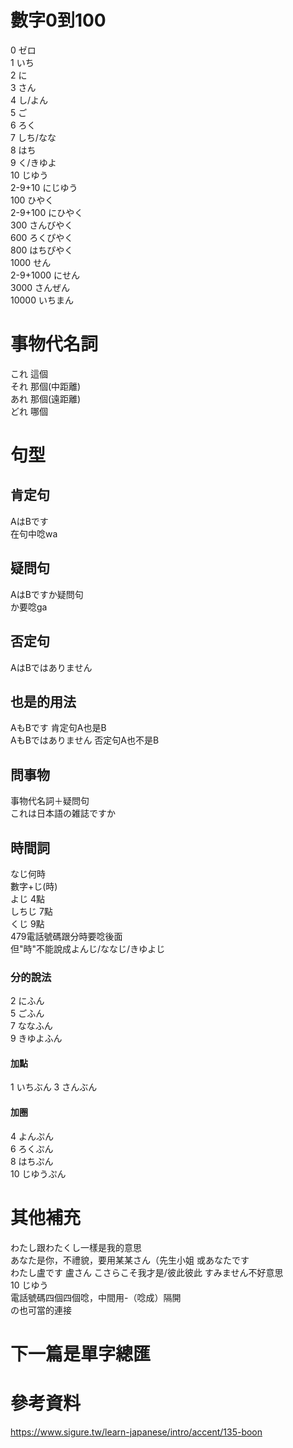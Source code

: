 # 數字0到100
0 ゼロ  
1 いち  
2 に  
3 さん  
4 し/よん  
5 ご  
6 ろく  
7 しち/なな  
8 はち  
9 く/きゆよ  
10 じゆう  
2-9+10 にじゆう    
100 ひやく  
2-9+100 にひやく  
300 さんびやく    
600 ろくぴやく   　  
800 はちぴやく    
1000 せん  
2-9+1000 にせん    
3000 さんぜん　　  
10000 いちまん    
# 事物代名詞
これ 這個  
それ 那個(中距離)  
あれ 那個(遠距離)  
どれ 哪個 

# 句型
## 肯定句
AはBです  
在句中唸wa  
## 疑問句  
AはBですか疑問句  
か要唸ga  
## 否定句  
AはBではありません  
## 也是的用法  
AもBです 肯定句A也是B  
AもBではありません 否定句A也不是B  
## 問事物
事物代名詞＋疑問句  
これは日本語の雑誌ですか  
## 時間詞
なじ何時  
數字+じ(時)  
よじ 4點  
しちじ 7點  
くじ 9點  
479電話號碼跟分時要唸後面  
但"時"不能說成よんじ/ななじ/きゆよじ  
### 分的說法  
2 にふん  
5 ごふん   
7 ななふん  
9 きゆよふん 
#### 加點
1 いちぶん
3 さんぶん
#### 加圈
4 よんぷん  　　  
6 ろくぷん  
8 はちぷん  
10 じゆうぷん  

# 其他補充
わたし跟わたくし一樣是我的意思  
あなた是你，不禮貌，要用某某さん（先生小姐 或あなたです   
わたし盧です 盧さん
こさらこそ我才是/彼此彼此 
すみません不好意思     
10 じゆう  
電話號碼四個四個唸，中間用-（唸成）隔開  
の也可當的連接 
# 下一篇是單字總匯  


# 參考資料   
https://www.sigure.tw/learn-japanese/intro/accent/135-boon  
